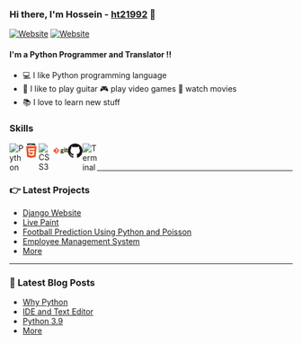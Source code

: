 ### Hi there, I'm Hossein - [ht21992][website] 👋

[![Website](http://www.simpleimageresizer.com/_uploads/photos/48fe6c6e/886191_social-media_512x512_50x50.png)](https://www.linkedin.com/in/hossein-tajfirouz-30910b208/)
[![Website](http://www.simpleimageresizer.com/_uploads/photos/48fe6c6e/logo_2_40x40.png)](https://ht21992.pythonanywhere.com/en/)
#### I'm a Python Programmer and Translator !!

- :computer: I like Python programming language
- 🎸  I like to play guitar :video_game: play video games 🎥 watch movies
- :books: I love to learn new stuff


### Skills

[<img align="left" alt="Python" width="26px" src="http://www.simpleimageresizer.com/_uploads/photos/48fe6c6e/python-logo_50x50.png" />][python]
[<img align="left" alt="HTML5" width="26px" src="https://raw.githubusercontent.com/github/explore/80688e429a7d4ef2fca1e82350fe8e3517d3494d/topics/html/html.png" />][html]
[<img align="left" alt="CSS3" width="26px" src="http://www.simpleimageresizer.com/_uploads/photos/48fe6c6e/django-logo-4C5ECF7036-seeklogo.com_50x50.png" />][django]
[<img align="left" alt="Git" width="26px" src="https://raw.githubusercontent.com/github/explore/80688e429a7d4ef2fca1e82350fe8e3517d3494d/topics/git/git.png" />][git]
[<img align="left" alt="GitHub" width="26px" src="https://raw.githubusercontent.com/github/explore/78df643247d429f6cc873026c0622819ad797942/topics/github/github.png" />][github]
[<img align="left" alt="Terminal" width="26px" src="https://upload.wikimedia.org/wikipedia/commons/d/d5/Hey_Machine_Learning_Logo.png" />][machinelearning]

<br  />
<br />

---

### 👉 Latest Projects

<!-- PROJECTS:START -->
- [Django Website](https://ht21992.pythonanywhere.com/en/)
- [Live Paint](https://ht21992.pythonanywhere.com/en/my_projects/26/)
- [Football Prediction Using Python and Poisson](https://ht21992.pythonanywhere.com/en/my_projects/20/)
- [Employee Management System ](https://ht21992.pythonanywhere.com/en/my_projects/25/8)
- [More](https://ht21992.pythonanywhere.com/en/my_projects/)
<!-- PROJECTS:END -->

---

### :blue_book: Latest Blog Posts

<!-- BLOG-LIST:START -->
- [Why Python](https://ht21992.pythonanywhere.com/en/blog/21/)
- [IDE and Text Editor](https://ht21992.pythonanywhere.com/en/blog/19/)
- [Python 3.9](https://ht21992.pythonanywhere.com/en/blog/22/)
- [More](https://ht21992.pythonanywhere.com/en/blog/)
<!-- BLOG-LIST:END -->


[website]: https://ht21992.pythonanywhere.com/en/
[python]: https://www.python.org/
[html]: https://html.com/
[django]: https://www.djangoproject.com/
[git]: https://git-scm.com/downloads
[github]: https://github.com/ht21992
[machinelearning]: https://machinelearningmastery.com/machine-learning-in-python-step-by-step/
